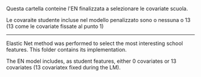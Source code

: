 Questa cartella conteine l'EN finalizzata a selezionare le covariate scuola.

Le covaraite studente incluse nel modello penalizzato sono o nessuna o 13 (13 come le covariate fissate al punto 1)

----------------------------------------------
Elastic Net method was performed to select the most interesting school features. 
This folder contains its implementation.

The EN model includes, as student features, either 0 covariates or 13 covariates (13 covariatex fixed during the LM).

